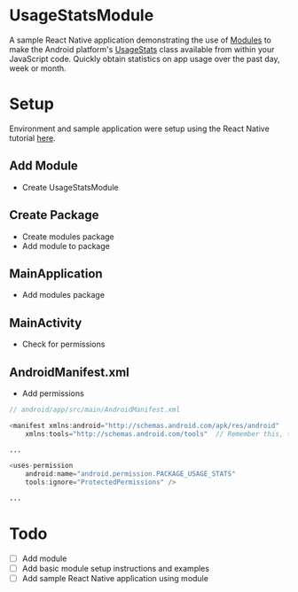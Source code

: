 # UsageStatsModule
A sample React Native application demonstrating the use of [Modules](https://facebook.github.io/react-native/docs/native-modules-android.html) to make the Android platform's [UsageStats](https://developer.android.com/reference/android/app/usage/UsageStats.html) class available from within your JavaScript code. Quickly obtain statistics on app usage over the past day, week or month. 

# Setup
Environment and sample application were setup using the React Native tutorial [here](https://facebook.github.io/react-native/docs/getting-started.html).

## Add Module
+ Create UsageStatsModule

## Create Package
+ Create modules package
+ Add module to package

## MainApplication
+ Add modules package

## MainActivity
+ Check for permissions

## AndroidManifest.xml
+ Add permissions
```java
// android/app/src/main/AndroidManifest.xml

<manifest xmlns:android="http://schemas.android.com/apk/res/android"
    xmlns:tools="http://schemas.android.com/tools"  // Remember this, too!

...

<uses-permission
    android:name="android.permission.PACKAGE_USAGE_STATS"
    tools:ignore="ProtectedPermissions" />

...
```

# Todo
- [ ] Add module
- [ ] Add basic module setup instructions and examples
- [ ] Add sample React Native application using module
